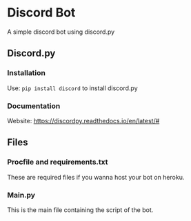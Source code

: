 # Discord Bot
A simple discord bot using discord.py

## Discord.py
### Installation
Use: `pip install discord` to install discord.py
### Documentation 
Website: https://discordpy.readthedocs.io/en/latest/#

## Files
### Procfile and requirements.txt
These are required files if you wanna host your bot on heroku.
### Main.py
This is the main file containing the script of the bot. 

